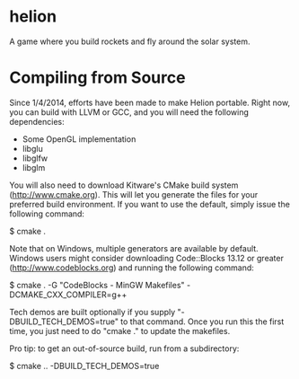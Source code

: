 helion
======

A game where you build rockets and fly around the solar system.


Compiling from Source
=====================

Since 1/4/2014, efforts have been made to make Helion portable. Right now, you can build with LLVM or GCC, and you will need the following dependencies:

* Some OpenGL implementation
* libglu
* libglfw
* libglm

You will also need to download Kitware's CMake build system (http://www.cmake.org). This will let you generate the files for your preferred build environment. If you want to use the default, simply issue the following command:

$ cmake .

Note that on Windows, multiple generators are available by default. Windows users might consider downloading Code::Blocks 13.12 or greater (http://www.codeblocks.org) and running the following command:

$ cmake . -G "CodeBlocks - MinGW Makefiles" -DCMAKE_CXX_COMPILER=g++

Tech demos are built optionally if you supply "-DBUILD_TECH_DEMOS=true" to that command. Once you run this the first time, you just need to do "cmake ." to update the makefiles.

Pro tip: to get an out-of-source build, run from a subdirectory:

$ cmake .. -DBUILD_TECH_DEMOS=true